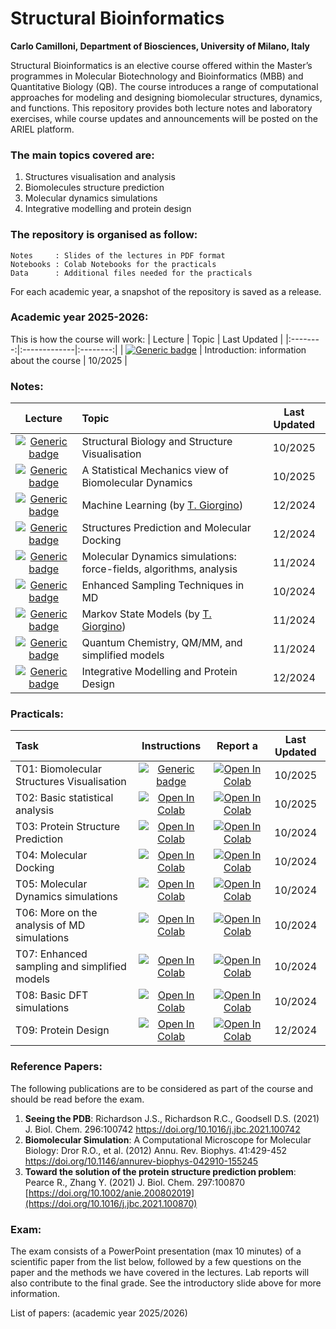 # Structural Bioinformatics
**Carlo Camilloni, Department of Biosciences, University of Milano, Italy**

Structural Bioinformatics is an elective course offered within the Master’s programmes in Molecular Biotechnology and Bioinformatics (MBB) and Quantitative Biology (QB). The course introduces a range of computational approaches for modeling and designing biomolecular structures, dynamics, and functions. This repository provides both lecture notes and laboratory exercises, while course updates and announcements will be posted on the ARIEL platform.

### The main topics covered are:

1. Structures visualisation and analysis
2. Biomolecules structure prediction
3. Molecular dynamics simulations
4. Integrative modelling and protein design

### The repository is organised as follow:

    Notes     : Slides of the lectures in PDF format
    Notebooks : Colab Notebooks for the practicals
    Data      : Additional files needed for the practicals

For each academic year, a snapshot of the repository is saved as a release.

### Academic year 2025-2026:
This is how the course will work: 
| Lecture |  Topic | Last Updated |
|:--------:|:-------------|:--------:|
| [![Generic badge](https://img.shields.io/badge/0-PDF-<COLOR>.svg)](https://github.com/carlocamilloni/Structural-Bioinformatics/blob/main/Notes/00_Intro.pdf) | Introduction:  information about the course | 10/2025 |

### Notes:
| Lecture |  Topic | Last Updated |
|:--------:|:-------------|:--------:|
| [![Generic badge](https://img.shields.io/badge/1-PDF-<COLOR>.svg)](https://github.com/carlocamilloni/Structural-Bioinformatics/blob/main/Notes/01_StructuralBiology.pdf) | Structural Biology and Structure Visualisation | 10/2025 |
| [![Generic badge](https://img.shields.io/badge/2-PDF-<COLOR>.svg)](https://github.com/carlocamilloni/Structural-Bioinformatics/blob/main/Notes/02_StochasticMolecules.pdf) | A Statistical Mechanics view of Biomolecular Dynamics | 10/2025 |
| [![Generic badge](https://img.shields.io/badge/3-PDF-<COLOR>.svg)](https://github.com/carlocamilloni/Structural-Bioinformatics/blob/main/Notes/07_MachineLearning.pdf) | Machine Learning (by [T. Giorgino](https://github.com/giorginolab)) | 12/2024 |
| [![Generic badge](https://img.shields.io/badge/4-PDF-<COLOR>.svg)](https://github.com/carlocamilloni/Structural-Bioinformatics/blob/main/Notes/08_StructurePredictionDocking.pdf) | Structures Prediction and Molecular Docking | 12/2024 |
| [![Generic badge](https://img.shields.io/badge/5-PDF-<COLOR>.svg)](https://github.com/carlocamilloni/Structural-Bioinformatics/blob/main/Notes/03_MolecularDynamics.pdf) | Molecular Dynamics simulations: force-fields, algorithms, analysis | 11/2024 |
| [![Generic badge](https://img.shields.io/badge/6-PDF-<COLOR>.svg)](https://github.com/carlocamilloni/Structural-Bioinformatics/blob/main/Notes/04_EnhancedMD.pdf) | Enhanced Sampling Techniques in MD | 10/2024 |
| [![Generic badge](https://img.shields.io/badge/7-PDF-<COLOR>.svg)](https://github.com/carlocamilloni/Structural-Bioinformatics/blob/main/Notes/05_MarkovSM.pdf) | Markov State Models (by [T. Giorgino](https://github.com/giorginolab)) | 11/2024 |
| [![Generic badge](https://img.shields.io/badge/8-PDF-<COLOR>.svg)](https://github.com/carlocamilloni/Structural-Bioinformatics/blob/main/Notes/06_QM_MM_more.pdf) | Quantum Chemistry, QM/MM, and simplified models | 11/2024 |
| [![Generic badge](https://img.shields.io/badge/9-PDF-<COLOR>.svg)](https://github.com/carlocamilloni/Structural-Bioinformatics/blob/main/Notes/09_Integrative_design.pdf) | Integrative Modelling and Protein Design | 12/2024 |

### Practicals:

| Task | Instructions | Report a | Last Updated |
|:--------|:-------------:|:-------------:|:------:|
| T01: Biomolecular Structures Visualisation | [![Generic badge](https://img.shields.io/badge/PDF-<COLOR>.svg)](https://github.com/carlocamilloni/Structural-Bioinformatics/blob/main/Notebooks/t01_VMD.pdf) | [![Open In Colab](https://colab.research.google.com/assets/colab-badge.svg)](https://colab.research.google.com/github/carlocamilloni/Structural-Bioinformatics/blob/main/Notebooks/report_1a_vmd.ipynb) | 10/2025 |
| T02: Basic statistical analysis | [![Open In Colab](https://colab.research.google.com/assets/colab-badge.svg)](https://colab.research.google.com/github/carlocamilloni/Structural-Bioinformatics/blob/main/Notebooks/t02_intro_stat.ipynb) | [![Open In Colab](https://colab.research.google.com/assets/colab-badge.svg)](https://colab.research.google.com/github/carlocamilloni/Structural-Bioinformatics/blob/main/Notebooks/report_2_stat.ipynb) | 10/2025 |
| T03: Protein Structure Prediction | [![Open In Colab](https://colab.research.google.com/assets/colab-badge.svg)](https://colab.research.google.com/github/carlocamilloni/Structural-Bioinformatics/blob/main/Notebooks/t07_StructurePred.ipynb) | [![Open In Colab](https://colab.research.google.com/assets/colab-badge.svg)](https://colab.research.google.com/github/carlocamilloni/Structural-Bioinformatics/blob/main/Notebooks/report_7_StructurePred.ipynb) | 10/2024 |
| T04: Molecular Docking | [![Open In Colab](https://colab.research.google.com/assets/colab-badge.svg)](https://colab.research.google.com/github/carlocamilloni/Structural-Bioinformatics/blob/main/Notebooks/t08_docking.ipynb) | [![Open In Colab](https://colab.research.google.com/assets/colab-badge.svg)](https://colab.research.google.com/github/carlocamilloni/Structural-Bioinformatics/blob/main/Notebooks/report_8_docking.ipynb) | 10/2024 |
| T05: Molecular Dynamics simulations | [![Open In Colab](https://colab.research.google.com/assets/colab-badge.svg)](https://colab.research.google.com/github/carlocamilloni/Structural-Bioinformatics/blob/main/Notebooks/t03_MD.ipynb) | [![Open In Colab](https://colab.research.google.com/assets/colab-badge.svg)](https://colab.research.google.com/github/carlocamilloni/Structural-Bioinformatics/blob/main/Notebooks/report_3_MD.ipynb) | 10/2024 |
| T06: More on the analysis of MD simulations | [![Open In Colab](https://colab.research.google.com/assets/colab-badge.svg)](https://colab.research.google.com/github/carlocamilloni/Structural-Bioinformatics/blob/main/Notebooks/t04_MDanalysis.ipynb) | [![Open In Colab](https://colab.research.google.com/assets/colab-badge.svg)](https://colab.research.google.com/github/carlocamilloni/Structural-Bioinformatics/blob/main/Notebooks/report_4_MDanalysis.ipynb) | 10/2024 |
| T07: Enhanced sampling and simplified models | [![Open In Colab](https://colab.research.google.com/assets/colab-badge.svg)](https://colab.research.google.com/github/carlocamilloni/Structural-Bioinformatics/blob/main/Notebooks/t05_MD_enhanced_martini.ipynb) | [![Open In Colab](https://colab.research.google.com/assets/colab-badge.svg)](https://colab.research.google.com/github/carlocamilloni/Structural-Bioinformatics/blob/main/Notebooks/report_5_MD_enhanced_martini.ipynb) | 10/2024 |
| T08: Basic DFT simulations | [![Open In Colab](https://colab.research.google.com/assets/colab-badge.svg)](https://colab.research.google.com/github/carlocamilloni/Structural-Bioinformatics/blob/main/Notebooks/t06_QM.ipynb) | [![Open In Colab](https://colab.research.google.com/assets/colab-badge.svg)](https://colab.research.google.com/github/carlocamilloni/Structural-Bioinformatics/blob/main/Notebooks/report_6_QM.ipynb) | 10/2024 |
| T09: Protein Design | [![Open In Colab](https://colab.research.google.com/assets/colab-badge.svg)](https://colab.research.google.com/github/carlocamilloni/Structural-Bioinformatics/blob/main/Notebooks/t09_design.ipynb) | [![Open In Colab](https://colab.research.google.com/assets/colab-badge.svg)](https://colab.research.google.com/github/carlocamilloni/Structural-Bioinformatics/blob/main/Notebooks/report_9_design.ipynb) | 12/2024 |

### Reference Papers:
The following publications are to be considered as part of the course and should be read before the exam.

1. **Seeing the PDB**: Richardson J.S., Richardson R.C., Goodsell D.S. (2021) J. Biol. Chem. 296:100742 https://doi.org/10.1016/j.jbc.2021.100742
2. **Biomolecular Simulation**: A Computational Microscope for Molecular Biology: Dror R.O., et al. (2012) Annu. Rev. Biophys. 41:429-452 https://doi.org/10.1146/annurev-biophys-042910-155245
3. **Toward the solution of the protein structure prediction problem**: Pearce R., Zhang Y. (2021) J. Biol. Chem. 297:100870 [https://doi.org/10.1002/anie.200802019](https://doi.org/10.1016/j.jbc.2021.100870)

### Exam:

The exam consists of a PowerPoint presentation (max 10 minutes) of a scientific paper from the list below, followed by a few questions on the paper and the methods we have covered in the lectures. Lab reports will also contribute to the final grade. See the introductory slide above for more information.

List of papers: (academic year 2025/2026)


  

